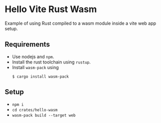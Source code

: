 # Hello Vite Rust Wasm

Example of using Rust compiled to a wasm module inside a vite web app setup. 

## Requirements

* Use nodejs and `npm`.
* Install the rust toolchain using `rustup`.
* Install `wasm-pack` using 
	```
	$ cargo install wasm-pack
	```

## Setup

* `npm i`
* `cd crates/hello-wasm`
* `wasm-pack build --target web`
